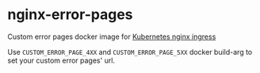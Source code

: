 # nginx-error-pages

Custom error pages docker image for [Kubernetes nginx ingress](https://kubernetes.github.io/ingress-nginx/user-guide/custom-errors/)

Use `CUSTOM_ERROR_PAGE_4XX` and `CUSTOM_ERROR_PAGE_5XX` docker build-arg to set your custom error pages' url.
